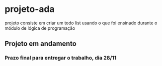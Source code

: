 # projeto-ada
projeto consiste em criar um todo list usando o que foi ensinado durante o módulo de lógica de programação

## Projeto em andamento
### Prazo final para entregar o trabalho, dia 28/11
